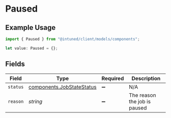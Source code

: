 # Paused

## Example Usage

```typescript
import { Paused } from "@intuned/client/models/components";

let value: Paused = {};
```

## Fields

| Field                                                                  | Type                                                                   | Required                                                               | Description                                                            |
| ---------------------------------------------------------------------- | ---------------------------------------------------------------------- | ---------------------------------------------------------------------- | ---------------------------------------------------------------------- |
| `status`                                                               | [components.JobStateStatus](../../models/components/jobstatestatus.md) | :heavy_minus_sign:                                                     | N/A                                                                    |
| `reason`                                                               | *string*                                                               | :heavy_minus_sign:                                                     | The reason the job is paused                                           |